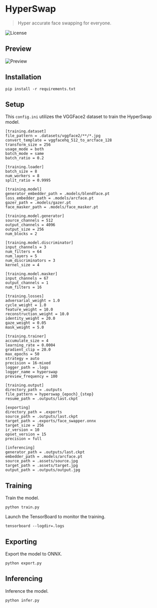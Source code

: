 HyperSwap
=========

> Hyper accurate face swapping for everyone.

![License](https://img.shields.io/badge/license-ResearchRAIL--MS-orange)


Preview
-------

![Preview](https://raw.githubusercontent.com/facefusion/facefusion-labs/master/.github/previews/hyperswap.png?sanitize=true)


Installation
------------

```
pip install -r requirements.txt
```


Setup
-----

This `config.ini` utilizes the VGGFace2 dataset to train the HyperSwap model.

```
[training.dataset]
file_pattern = .datasets/vggface2/**/*.jpg
convert_template = vggfacehq_512_to_arcface_128
transform_size = 256
usage_mode = both
batch_mode = same
batch_ratio = 0.2
```

```
[training.loader]
batch_size = 8
num_workers = 8
split_ratio = 0.9995
```

```
[training.model]
generator_embedder_path = .models/blendface.pt
loss_embedder_path = .models/arcface.pt
gazer_path = .models/gazer.pt
face_masker_path = .models/face_masker.pt
```

```
[training.model.generator]
source_channels = 512
output_channels = 4096
output_size = 256
num_blocks = 2
```

```
[training.model.discriminator]
input_channels = 3
num_filters = 64
num_layers = 5
num_discriminators = 3
kernel_size = 4
```

```
[training.model.masker]
input_channels = 67
output_channels = 1
num_filters = 16
```

```
[training.losses]
adversarial_weight = 1.0
cycle_weight = 1.0
feature_weight = 10.0
reconstruction_weight = 10.0
identity_weight = 20.0
gaze_weight = 0.05
mask_weight = 5.0
```

```
[training.trainer]
accumulate_size = 4
learning_rate = 0.0004
gradient_clip = 20.0
max_epochs = 50
strategy = auto
precision = 16-mixed
logger_path = .logs
logger_name = hyperswap
preview_frequency = 100
```

```
[training.output]
directory_path = .outputs
file_pattern = hyperswap_{epoch}_{step}
resume_path = .outputs/last.ckpt
```

```
[exporting]
directory_path = .exports
source_path = .outputs/last.ckpt
target_path = .exports/face_swapper.onnx
target_size = 256
ir_version = 10
opset_version = 15
precision = full
```

```
[inferencing]
generator_path = .outputs/last.ckpt
embedder_path = .models/arcface.pt
source_path = .assets/source.jpg
target_path = .assets/target.jpg
output_path = .outputs/output.jpg
```


Training
--------

Train the model.

```
python train.py
```

Launch the TensorBoard to monitor the training.

```
tensorboard --logdir=.logs
```


Exporting
---------

Export the model to ONNX.

```
python export.py
```


Inferencing
-----------

Inference the model.

```
python infer.py
```
